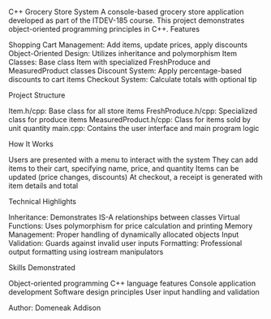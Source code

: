 C++ Grocery Store System
A console-based grocery store application developed as part of the ITDEV-185 course. This project demonstrates object-oriented programming principles in C++.
Features

Shopping Cart Management: Add items, update prices, apply discounts
Object-Oriented Design: Utilizes inheritance and polymorphism
Item Classes: Base class Item with specialized FreshProduce and MeasuredProduct classes
Discount System: Apply percentage-based discounts to cart items
Checkout System: Calculate totals with optional tip

Project Structure

Item.h/cpp: Base class for all store items
FreshProduce.h/cpp: Specialized class for produce items
MeasuredProduct.h/cpp: Class for items sold by unit quantity
main.cpp: Contains the user interface and main program logic

How It Works

Users are presented with a menu to interact with the system
They can add items to their cart, specifying name, price, and quantity
Items can be updated (price changes, discounts)
At checkout, a receipt is generated with item details and total

Technical Highlights

Inheritance: Demonstrates IS-A relationships between classes
Virtual Functions: Uses polymorphism for price calculation and printing
Memory Management: Proper handling of dynamically allocated objects
Input Validation: Guards against invalid user inputs
Formatting: Professional output formatting using iostream manipulators

Skills Demonstrated

Object-oriented programming
C++ language features
Console application development
Software design principles
User input handling and validation

Author:
Domeneak Addison

